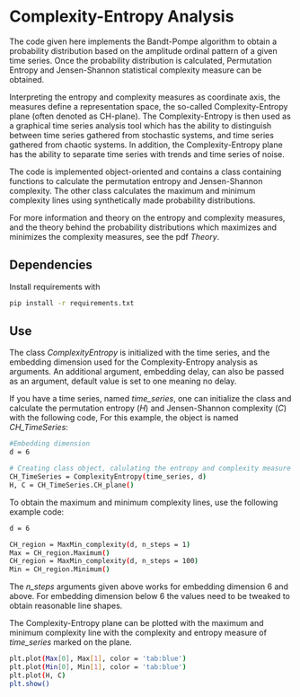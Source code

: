 # Complexity-Entropy Analysis
The code given here implements the Bandt-Pompe algorithm to obtain a probability distribution based on the amplitude ordinal pattern of a given time series. Once the probability distribution is calculated, Permutation Entropy and Jensen-Shannon statistical complexity measure can be obtained.

Interpreting the entropy and complexity measures as coordinate axis, the measures define a representation space, the so-called Complexity-Entropy plane (often denoted as CH-plane). The Complexity-Entropy is then used as a graphical time series analysis tool which has the ability to distinguish between time series gathered from stochastic systems, and time series gathered from chaotic systems. In addition, the Complexity-Entropy plane has the ability to separate time series with trends and time series of noise.  

The code is implemented object-oriented and contains a class containing functions to calculate the permutation entropy and Jensen-Shannon complexity. The other class calculates the maximum and minimum complexity lines using synthetically made probability distributions.

For more information and theory on the entropy and complexity measures, and the theory behind the probability distributions which maximizes and minimizes the complexity measures, see the pdf *Theory*.
## Dependencies
Install requirements with
```sh
pip install -r requirements.txt
```
## Use
The class *ComplexityEntropy* is initialized with the time series, and the embedding dimension used for the Complexity-Entropy analysis as arguments. An additional argument, embedding delay, can also be passed as an argument, default value is set to one meaning no delay.

If you have a time series, named *time_series*, one can initialize the class and calculate the permutation entropy (*H*) and Jensen-Shannon complexity (*C*) with the following code, For this example, the object is named *CH_TimeSeries*:

```sh
#Embedding dimension
d = 6

# Creating class object, calulating the entropy and complexity measure
CH_TimeSeries = ComplexityEntropy(time_series, d)
H, C = CH_TimeSeries.CH_plane()
```

To obtain the maximum and minimum complexity lines, use the following example code:
```sh
d = 6

CH_region = MaxMin_complexity(d, n_steps = 1)
Max = CH_region.Maximum()
CH_region = MaxMin_complexity(d, n_steps = 100)
Min = CH_region.Minimum()
```
The *n_steps* arguments given above works for embedding dimension 6 and above. For embedding dimension below 6 the values need to be tweaked to obtain reasonable line shapes.

The Complexity-Entropy plane can be plotted with the maximum and minimum complexity line with the complexity and entropy measure of *time_series* marked on the plane.  
```sh
plt.plot(Max[0], Max[1], color = 'tab:blue')
plt.plot(Min[0], Min[1], color = 'tab:blue')
plt.plot(H, C)
plt.show()
```
